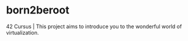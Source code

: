 # born2beroot
42 Cursus | This project aims to introduce you to the wonderful world of virtualization.
